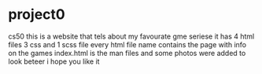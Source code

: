 # project0
cs50 
this is a website that tels about my favourate gme seriese 
it has 4 html files 3 css and 1 scss file 
every html file name contains the page with info on the games 
index.html is the man files 
and some photos were added to look beteer
i hope you like it 
